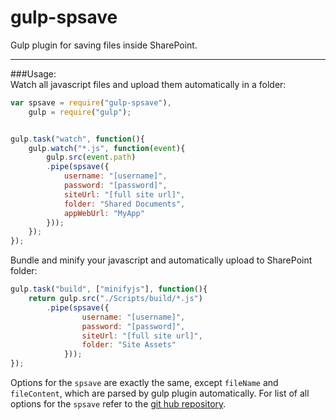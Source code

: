 # gulp-spsave
Gulp plugin for saving files inside SharePoint. 

----------

###Usage:   
Watch all javascript files and upload them automatically in a folder:

```javascript
var spsave = require("gulp-spsave"),
	gulp = require("gulp");


gulp.task("watch", function(){
	gulp.watch("*.js", function(event){
		gulp.src(event.path)
		.pipe(spsave({
			username: "[username]",
			password: "[password]",
			siteUrl: "[full site url]",
			folder: "Shared Documents",
			appWebUrl: "MyApp"
		}));
	});
});
```   

Bundle and minify your javascript and automatically upload to SharePoint folder:

```javascript
gulp.task("build", ["minifyjs"], function(){
	return gulp.src("./Scripts/build/*.js")
		.pipe(spsave({
				username: "[username]",
				password: "[password]",
				siteUrl: "[full site url]",
				folder: "Site Assets"
			}));
});
```  

Options for the `spsave` are exactly the same, except `fileName` and `fileContent`, which are parsed by gulp plugin automatically. For list of all options for the `spsave` refer to the [git hub repository](https://github.com/s-KaiNet/spsave).